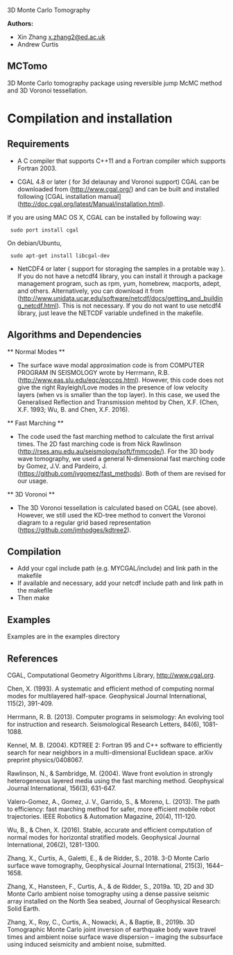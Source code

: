 3D Monte Carlo Tomography 

**Authors:**
 - Xin Zhang x.zhang2@ed.ac.uk
 - Andrew Curtis

## MCTomo

3D Monte Carlo tomography package using reversible jump McMC method and 3D Voronoi tessellation.

Compilation and installation
============================

## Requirements

* A C compiler that supports C++11 and a Fortran compiler which supports Fortran 2003.

* CGAL 4.8 or later ( for 3d delaunay and Voronoi support) CGAL can be downloaded from (http://www.cgal.org/) and can be built and installed following [CGAL installation manual] (http://doc.cgal.org/latest/Manual/installation.html). 

If you are using MAC OS X, CGAL can be installed by following way:
     
     sudo port install cgal
  
  On debian/Ubuntu, 
     
     sudo apt-get install libcgal-dev

* NetCDF4 or later ( support for storaging the samples in a protable way ). If you do not have a netcdf4 library, you can install it through a package management program, such as rpm, yum, homebrew, macports, adept, and others.  Alternatively, you can download it from (http://www.unidata.ucar.edu/software/netcdf/docs/getting_and_building_netcdf.html).
  This is not necessary. If you do not want to use netcdf4 library, just leave the NETCDF variable undefined in the makefile.

## Algorithms and Dependencies

** Normal Modes **

* The surface wave modal approximation code is from COMPUTER PROGRAM IN SEISMOLOGY wrote by Herrmann, R.B. (http://www.eas.slu.edu/eqc/eqccps.html). However, this code does not give the right Rayleigh/Love modes in the presence of low velocity layers (when vs is smaller than the top layer). In this case, we used the Generalised Reflection and Transmission mehtod by Chen, X.F. (Chen, X.F. 1993; Wu, B. and Chen, X.F. 2016).

** Fast Marching **

* The code used the fast marching method to calculate the first arrival times. The 2D fast marching code is from Nick Rawlinson (http://rses.anu.edu.au/seismology/soft/fmmcode/). For the 3D body wave tomography, we used a general N-dimensional fast marching code by Gomez, J.V. and Pardeiro, J. (https://github.com/jvgomez/fast_methods). Both of them are revised for our usage.

** 3D Voronoi **

* The 3D Voronoi tessellation is calculated based on CGAL (see above). However, we still used the KD-tree method to convert the Voronoi diagram to a regular grid based representation (https://github.com/jmhodges/kdtree2).

## Compilation

* Add your cgal include path (e.g. MYCGAL/include) and link path in the makefile
* If available and necessary, add your netcdf include path and link path in the makefile
* Then make

## Examples
Examples are in the examples directory

## References

CGAL, Computational Geometry Algorithms Library, http://www.cgal.org.

Chen, X. (1993). A systematic and efficient method of computing normal modes for multilayered half-space. Geophysical Journal International, 115(2), 391-409.

Herrmann, R. B. (2013). Computer programs in seismology: An evolving tool for instruction and research. Seismological Research Letters, 84(6), 1081-1088.

Kennel, M. B. (2004). KDTREE 2: Fortran 95 and C++ software to efficiently search for near neighbors in a multi-dimensional Euclidean space. arXiv preprint physics/0408067.

Rawlinson, N., & Sambridge, M. (2004). Wave front evolution in strongly heterogeneous layered media using the fast marching method. Geophysical Journal International, 156(3), 631-647.

Valero-Gomez, A., Gomez, J. V., Garrido, S., & Moreno, L. (2013). The path to efficiency: fast marching method for safer, more efficient mobile robot trajectories. IEEE Robotics & Automation Magazine, 20(4), 111-120.

Wu, B., & Chen, X. (2016). Stable, accurate and efficient computation of normal modes for horizontal stratified models. Geophysical Journal International, 206(2), 1281-1300.

Zhang, X., Curtis, A., Galetti, E., & de Ridder, S., 2018. 3-D Monte Carlo surface wave tomography, Geophysical Journal International, 215(3), 1644–1658.

Zhang, X., Hansteen, F., Curtis, A., & de Ridder, S., 2019a. 1D, 2D and 3D Monte Carlo ambient noise tomography using a dense passive seismic array installed on the North Sea seabed, Journal of Geophysical
Research: Solid Earth.

Zhang, X., Roy, C., Curtis, A., Nowacki, A., & Baptie, B., 2019b. 3D Tomographic Monte Carlo joint inversion of earthquake body wave travel times and ambient noise surface wave dispersion – imaging the
subsurface using induced seismicity and ambient noise, submitted.




